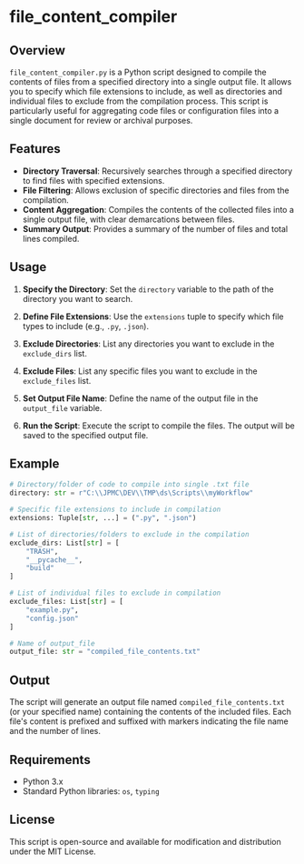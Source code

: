 # file_content_compiler
## Overview

`file_content_compiler.py` is a Python script designed to compile the contents of files from a specified directory into a single output file. It allows you to specify which file extensions to include, as well as directories and individual files to exclude from the compilation process. This script is particularly useful for aggregating code files or configuration files into a single document for review or archival purposes.

## Features

- **Directory Traversal**: Recursively searches through a specified directory to find files with specified extensions.
- **File Filtering**: Allows exclusion of specific directories and files from the compilation.
- **Content Aggregation**: Compiles the contents of the collected files into a single output file, with clear demarcations between files.
- **Summary Output**: Provides a summary of the number of files and total lines compiled.

## Usage

1. **Specify the Directory**: Set the `directory` variable to the path of the directory you want to search.

2. **Define File Extensions**: Use the `extensions` tuple to specify which file types to include (e.g., `.py`, `.json`).

3. **Exclude Directories**: List any directories you want to exclude in the `exclude_dirs` list.

4. **Exclude Files**: List any specific files you want to exclude in the `exclude_files` list.

5. **Set Output File Name**: Define the name of the output file in the `output_file` variable.

6. **Run the Script**: Execute the script to compile the files. The output will be saved to the specified output file.

## Example

```python
# Directory/folder of code to compile into single .txt file
directory: str = r"C:\\JPMC\DEV\\TMP\ds\Scripts\\myWorkflow"

# Specific file extensions to include in compilation
extensions: Tuple[str, ...] = (".py", ".json")

# List of directories/folders to exclude in the compilation
exclude_dirs: List[str] = [
    "TRASH", 
    "__pycache__", 
    "build"
]

# List of individual files to exclude in compilation
exclude_files: List[str] = [
    "example.py", 
    "config.json"
]

# Name of output_file
output_file: str = "compiled_file_contents.txt"
```

## Output

The script will generate an output file named `compiled_file_contents.txt` (or your specified name) containing the contents of the included files. Each file's content is prefixed and suffixed with markers indicating the file name and the number of lines.

## Requirements

- Python 3.x
- Standard Python libraries: `os`, `typing`

## License

This script is open-source and available for modification and distribution under the MIT License.
